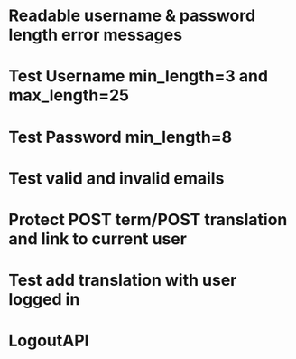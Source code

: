 # Readable username & password length error messages
# Test Username min_length=3 and max_length=25
# Test Password min_length=8
# Test valid and invalid emails
# Protect POST term/POST translation and link to current user
# Test add translation with user logged in
# LogoutAPI
